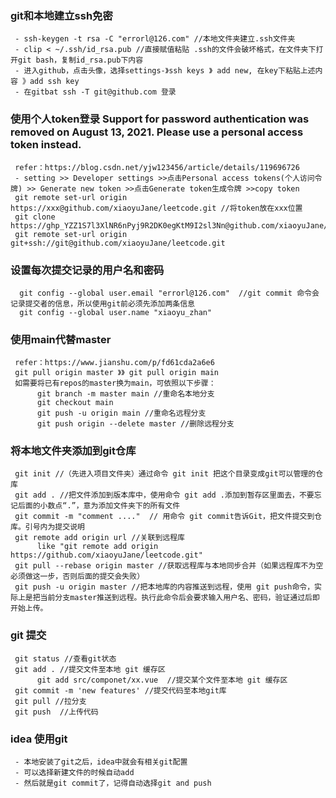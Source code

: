 ### git和本地建立ssh免密
     - ssh-keygen -t rsa -C "errorl@126.com" //本地文件夹建立.ssh文件夹
     - clip < ~/.ssh/id_rsa.pub //直接赋值粘贴 .ssh的文件会破坏格式，在文件夹下打开git bash，复制id_rsa.pub下内容
     - 进入github，点击头像，选择settings-》ssh keys 》 add new, 在key下粘贴上述内容 》add ssh key
     - 在gitbat ssh -T git@github.com 登录
     
### 使用个人token登录 Support for password authentication was removed on August 13, 2021. Please use a personal access token instead.
     refer：https://blog.csdn.net/yjw123456/article/details/119696726
     - setting >> Developer settings >>点击Personal access tokens(个人访问令牌) >> Generate new token >>点击Generate token生成令牌 >>copy token
     git remote set-url origin https://xxx@github.com/xiaoyuJane/leetcode.git //将token放在xxx位置
     git clone https://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@github.com/xiaoyuJane/leetcode.git
     git remote set-url origin git+ssh://git@github.com/xiaoyuJane/leetcode.git
     
      
     
### 设置每次提交记录的用户名和密码
      git config --global user.email "errorl@126.com"  //git commit 命令会记录提交者的信息，所以使用git前必须先添加两条信息
      git config --global user.name "xiaoyu_zhan"
      
     
      
### 使用main代替master
     refer：https://www.jianshu.com/p/fd61cda2a6e6
     git pull origin master 》》 git pull origin main
     如需要将已有repos的master换为main，可依照以下步骤：
          git branch -m master main //重命名本地分支
          git checkout main
          git push -u origin main //重命名远程分支
          git push origin --delete master //删除远程分支
          
     
### 将本地文件夹添加到git仓库
     git init //（先进入项目文件夹）通过命令 git init 把这个目录变成git可以管理的仓库
     git add . //把文件添加到版本库中，使用命令 git add .添加到暂存区里面去，不要忘记后面的小数点“.”，意为添加文件夹下的所有文件
     git commit -m "comment ...."  // 用命令 git commit告诉Git，把文件提交到仓库。引号内为提交说明
     git remote add origin url //关联到远程库
          like "git remote add origin https://github.com/xiaoyuJane/leetcode.git"
     git pull --rebase origin master //获取远程库与本地同步合并（如果远程库不为空必须做这一步，否则后面的提交会失败）
     git push -u origin master //把本地库的内容推送到远程，使用 git push命令，实际上是把当前分支master推送到远程。执行此命令后会要求输入用户名、密码，验证通过后即开始上传。
  
  
  ### git 提交
     git status //查看git状态
     git add . //提交文件至本地 git 缓存区
          git add src/componet/xx.vue  //提交某个文件至本地 git 缓存区
     git commit -m 'new features' //提交代码至本地git库
     git pull //拉分支
     git push  //上传代码
     
  ### idea 使用git
     - 本地安装了git之后，idea中就会有相关git配置
     - 可以选择新建文件的时候自动add
     - 然后就是git commit了，记得自动选择git and push
